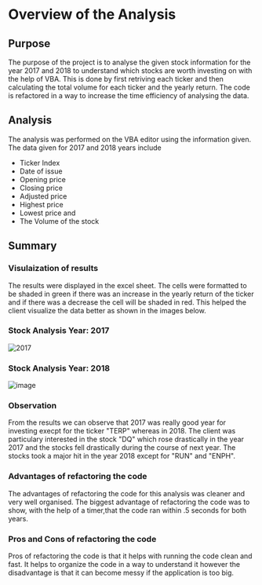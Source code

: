 # Overview of the Analysis
## Purpose
The purpose of the project is to analyse the given stock information for the year 2017 and 2018 to understand which stocks are worth investing on with the help of VBA. This is done by first retriving each ticker and then calculating the total volume for each ticker and the yearly return. The code is refactored in a way to increase the time efficiency of analysing the data.
## Analysis
The analysis was performed on the VBA editor using the information given. The data given for 2017 and 2018 years include 
* Ticker Index 
* Date of issue
* Opening price
* Closing price
* Adjusted price
* Highest price
* Lowest price and
* The Volume of the stock
## Summary
### Visulaization of results
The results were displayed in the excel sheet. The cells were formatted to be shaded in green if there was an increase in the yearly return of the ticker and if there was a decrease the cell will be shaded in red. This helped the client visualize the data better as shown in the images below.
### Stock Analysis Year: 2017
![2017](https://user-images.githubusercontent.com/94252681/154615202-f5455e54-89b4-43c0-9ad5-a36042578c24.png)
### Stock Analysis Year: 2018
![image](https://user-images.githubusercontent.com/94252681/154615335-04942910-4965-4c6e-ade6-6adc43733f87.png)
### Observation
From the results we can observe that 2017 was really good year for investing execpt for the ticker "TERP" whereas in 2018. The client was particulary interested in the stock "DQ" which rose drastically in the year 2017 and the stocks fell drastically during the course of next year. The stocks took a major hit in the year 2018 except for "RUN" and "ENPH". 
### Advantages of refactoring the code
The advantages of refactoring the code for this analysis was cleaner and very well organised. The biggest advantage of refactoring the code was to show, with the help of a timer,that the code ran within .5 seconds for both years.
### Pros and Cons of refactoring the code
Pros of refactoring the code is that it helps with running the code clean and fast. It helps to organize the code in a way to understand it however the disadvantage is that it can become messy if the application is too big.
